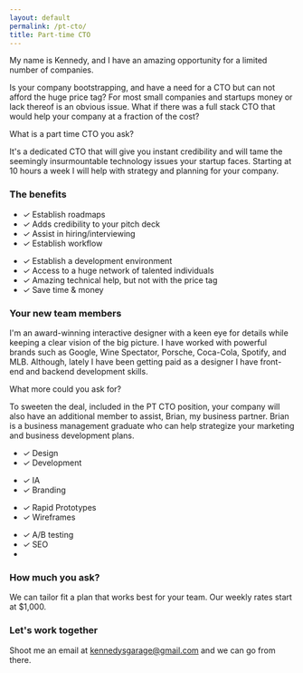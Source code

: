 ```yaml
---
layout: default
permalink: /pt-cto/
title: Part-time CTO
---
```


<div id="pt-cto">
  <div class="row">
    <div class="col-12">
      <p>My name is Kennedy, and I have an amazing opportunity for a limited number of companies.</p>
      <p>Is your company bootstrapping, and have a need for a CTO but can not afford the huge price tag? For most small companies and startups money or lack thereof is an obvious issue. What if there was a full stack CTO that would help your company at a fraction of the cost?</p>
      <p>What is a part time CTO you ask? </p>
      <p>It's a dedicated CTO that will give you instant credibility and will tame the seemingly insurmountable technology issues your startup faces. Starting at 10 hours a week I will help with strategy and planning for your company.</p>
    </div><!--/col-->
  </div><!--/row-->

  <div class="row">
  <div class="col-12">
    <h3>The benefits</h3>
    <p></p>
  </div><!--/col-->
  <div class="col-6">
    <ul class="skills">
      <li><i class="ss-icon ss-standard">&#x2713;</i> Establish roadmaps</li>
      <li><i class="ss-icon ss-standard">&#x2713;</i> Adds credibility to your pitch deck</li>
      <li><i class="ss-icon ss-standard">&#x2713;</i> Assist in hiring/interviewing</li>
      <li><i class="ss-icon ss-standard">&#x2713;</i> Establish workflow</li>
    </ul>
  </div><!--/col-->
  <div class="col-6">
    <ul class="skills">
      <li><i class="ss-icon ss-standard">&#x2713;</i> Establish a development environment</li>
      <li><i class="ss-icon ss-standard">&#x2713;</i> Access to a huge network of talented individuals</li>
      <li><i class="ss-icon ss-standard">&#x2713;</i> Amazing technical help, but not with the price tag</li>
      <li><i class="ss-icon ss-standard">&#x2713;</i> Save time &amp; money</li>
    </ul>
  </div><!--/col-->
  </div><!--/row-->

  <div class="row">
  <div class="col-12">
    <h3>Your new team members</h3>
    <p>I'm an award-winning interactive designer with a keen eye for details while keeping a clear vision of the big picture. I have worked with powerful brands such as Google, Wine Spectator, Porsche, Coca-Cola, Spotify, and MLB. Although, lately I have been getting paid as a designer I have front-end and backend development skills.</p>

<p>What more could you ask for? </p>

<p>To sweeten the deal, included in the PT CTO position, your company will also have an additional member to assist, Brian, my business partner. Brian is a business management graduate who can help strategize your marketing and business development plans.</p>
  </div><!--/col-->
  <div class="col-3">
    <ul class="skills">
      <li><i class="ss-icon ss-standard">&#x2713;</i> Design</li>
      <li><i class="ss-icon ss-standard">&#x2713;</i> Development</li>
    </ul>
  </div><!--/col-->
  <div class="col-3">
    <ul class="skills">
      <li><i class="ss-icon ss-standard">&#x2713;</i> IA</li>
      <li><i class="ss-icon ss-standard">&#x2713;</i> Branding</li>
    </ul>
  </div><!--/col-->
  <div class="col-3">
    <ul class="skills">
      <li><i class="ss-icon ss-standard">&#x2713;</i> Rapid Prototypes</li>
      <li><i class="ss-icon ss-standard">&#x2713;</i> Wireframes</li>
    </ul>
  </div><!--/col-->
  <div class="col-3">
    <ul class="skills">
      <li><i class="ss-icon ss-standard">&#x2713;</i> A/B testing</li>
      <li><i class="ss-icon ss-standard">&#x2713;</i> SEO<li>
    </ul>
  </div><!--/col-->
</div><!--/row-->

<div class="row">
  <div class="col-12">
    <h3>How much you ask?</h3>
    <p> We can tailor fit a plan that works best for your team. Our weekly rates start at $1,000.</p>
  </div><!--/col-->
</div><!--/row-->

<div class="row">
  <div class="col-12">
    <h3>Let's work together</h3>
    <p>Shoot me an email at <a href="mailto:kennedysgarage@gmail.com">kennedysgarage@gmail.com</a> and we can go from there.</p>
  </div><!--/col-->
</div><!--/row-->

</div><!--/pt-cto-->
